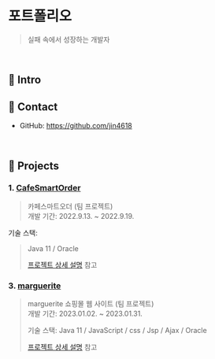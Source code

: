 # 포트폴리오
>실패 속에서 성장하는 개발자

</br>

## :pushpin: Intro
<!-- 실패 속에서 그것을 자양분 삼아 성장하는 개발자 김지은 입니다.  -->

## :pushpin: Contact
<!-- - Email: wldmsdl2395@naver.com -->
- GitHub: https://github.com/jin4618

</br>

## :pushpin: Projects

### 1. [CafeSmartOrder](https://github.com/jin4618/cafesmartorder)
>카페스마트오더 (팀 프로젝트)   
>개발 기간: 2022.9.13. ~ 2022.9.19.   
>
기술 스택: 
>Java 11 / Oracle
>
>[프로젝트 상세 설명](https://github.com/jin4618/cafesmartorder) 참고
<!--
---

## :pushpin: Projects
### 2. [Mubi]()
>Mubi 영화 예매 웹 사이트 (팀 프로젝트)
>개발 기간:    
>
기술 스택:
>Java 11 / Spring Boot / Gradle / Spring Data JPA / QueryDSL
>H2 / MySQL / Spring Security / Jsoup / Vue.js / Element U
>
>[프로젝트 상세 설명]() 참고

---
-->
### 3. [marguerite](https://github.com/jin4618/marguerite)
>marguerite 쇼핑몰 웹 사이트 (팀 프로젝트)   
>개발 기간: 2023.01.02. ~ 2023.01.31.   
>
>기술 스택: 
>Java 11 / JavaScript / css / Jsp / Ajax / Oracle
>
>[프로젝트 상세 설명](https://github.com/jin4618/marguerite) 참고

